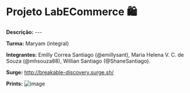 # Projeto LabECommerce 🛍️

**Descrição:** ---

**Turma:** Maryam (integral)

**Integrantes:** Emilly Correa Santiago (@emillysant), Maria Helena V. C. de Souza (@mhsouza88), Willian Santiago (@ShaneSantiago).

**Surge:** http://breakable-discovery.surge.sh/

**Prints:**
![image](https://user-images.githubusercontent.com/70452464/133932391-b2c825fa-c591-4d35-9990-1f4b9f5a857f.png)




